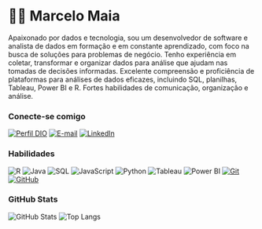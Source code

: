 # 👩‍💻 Marcelo Maia

Apaixonado por dados e tecnologia, sou um desenvolvedor de software e analista de dados em formação e em constante aprendizado, com foco na busca de soluções para problemas de negócio. Tenho experiência em coletar, transformar e organizar dados para análise que ajudam nas tomadas de decisões informadas. Excelente compreensão e proficiência de plataformas para análises de dados eficazes, incluindo SQL, planilhas, Tableau, Power BI e R. Fortes habilidades de comunicação, organização e análise.

### Conecte-se comigo

[![Perfil DIO](https://img.shields.io/badge/-Meu%20Perfil%20na%20DIO-30A3DC?style=for-the-badge)](https://web.dio.me/users/Mhamaia) 
[![E-mail](https://img.shields.io/badge/-Email-000?style=for-the-badge&logo=microsoft-outlook&logoColor=E94D5F)](mailto:marcelohenrique1929@gmail.com)
[![LinkedIn](https://img.shields.io/badge/-LinkedIn-000?style=for-the-badge&logo=linkedin&logoColor=30A3DC)](https://www.linkedin.com/in/mhamaia/)

### Habilidades

![R](https://img.shields.io/badge/R-000?style=for-the-badge&logo=r&logoColor=4169E1)
![Java](https://img.shields.io/badge/JAVA-000?style=for-the-badge&logo=spring&logoColor=228B22)
![SQL](https://img.shields.io/badge/SQLSERVER-000?style=for-the-badge&logo=microsoft&logoColor=339af0)
![JavaScript](https://img.shields.io/badge/JavaScript-000?style=for-the-badge&logo=javascript&logoColor=30A3DC)
![Python](https://img.shields.io/badge/Python-000?style=for-the-badge&logo=python&logoColor=fcc419)
![Tableau](https://img.shields.io/badge/Tableau-000?style=for-the-badge&logo=tableau&logoColor=87CEEB)
![Power BI](https://img.shields.io/badge/PowerBI-000?style=for-the-badge&logo=powerbi&logoColor=ffffb)
[![Git](https://img.shields.io/badge/Git-000?style=for-the-badge&logo=git&logoColor=E94D5F)](https://git-scm.com/doc) 
[![GitHub](https://img.shields.io/badge/GitHub-000?style=for-the-badge&logo=github&logoColor=f8f9fa)](https://docs.github.com/)

### GitHub Stats

![GitHub Stats](https://github-readme-stats.vercel.app/api?username=Mhamaia&theme=transparent&bg_color=000&border_color=30A3DC&show_icons=true&icon_color=ff6b6b&title_color=5c7cfa&text_color=FFF)
![Top Langs](https://github-readme-stats-git-masterrstaa-rickstaa.vercel.app/api/top-langs/?username=Mhamaia&layout=compact&bg_color=000&border_color=30A3DC&title_color=5c7cfa&text_color=FFF)